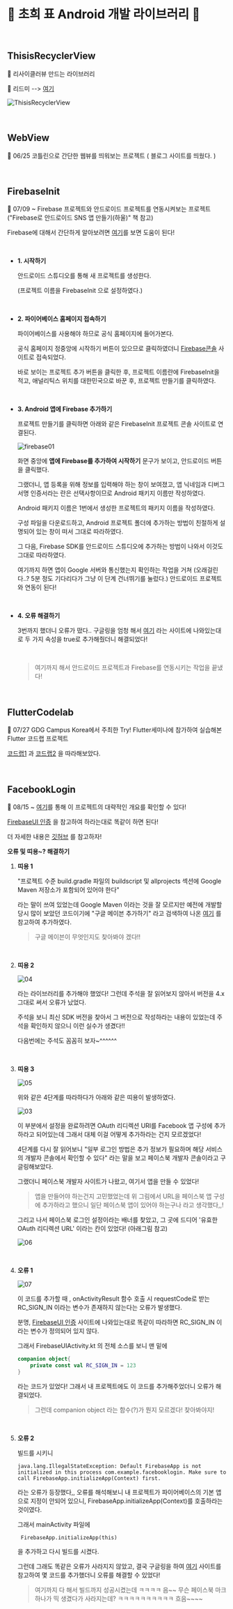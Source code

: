 # 🌷 초희 표 Android 개발 라이브러리 🌷

<br>

## ThisisRecyclerView

💁 리사이클러뷰 만드는 라이브러리

💁 리드미 --> [여기](https://github.com/choheeis/Android_YoungChaYoungCha/blob/master/%EB%A6%AC%EB%93%9C%EB%AF%B8Collection/ThisisRecyclerView%EC%97%90%20%EB%8C%80%ED%95%9C%20%EB%A6%AC%EB%93%9C%EB%AF%B8~.md)

![ThisisRecyclerView](.gif/ThisisRecyclerView.gif)

<br>

## WebView

💁 06/25 코틀린으로 간단한 웹뷰를 띄워보는 프로젝트 ( 블로그 사이트를 띄웠다. )

<br>

## FirebaseInit

💁 07/09 ~ Firebase 프로젝트와 안드로이드 프로젝트를 연동시켜보는 프로젝트("Firebase로 안드로이드 SNS 앱 만들기(하울)" 책 참고)

Firebase에 대해서 간단하게 알아보려면 [여기](https://choheeis.github.io/firebase/2019/07/09/firebase.html)를 보면 도움이 된다!

<br>

- __1. 시작하기__

    안드로이드 스튜디오를 통해 새 프로젝트를 생성한다.

    (프로젝트 이름을 FirebaseInit 으로 설정하였다.)

    <br>

- __2. 파이어베이스 홈페이지 접속하기__

    파이어베이스를 사용해야 하므로 공식 홈페이지에 들어가본다.

    공식 홈페이지 정중앙에 시작하기 버튼이 있으므로 클릭하였더니 [Firebase콘솔](https://console.firebase.google.com/) 사이트로 접속되었다.

    바로 보이는 프로젝트 추가 버튼을 클릭한 후, 프로젝트 이름란에 FirebaseInit을 적고, 애널리틱스 위치를 대한민국으로 바꾼 후, 프로젝트 만들기를 클릭하였다.

    <br>

- __3. Android 앱에 Firebase 추가하기__

    프로젝트 만들기를 클릭하면 아래와 같은 FirebaseInit 프로젝트 콘솔 사이트로 연결된다.

    ![firebase01](https://user-images.githubusercontent.com/31889335/61611493-e515e500-ac96-11e9-94e8-4f17c0bc54bb.PNG)

    화면 중앙에 __앱에 Firebase를 추가하여 시작하기__ 문구가 보이고, 안드로이드 버튼을 클릭했다.

    그랬더니, 앱 등록을 위해 정보를 입력해야 하는 창이 보여졌고, 앱 닉네임과 디버그 서명 인증서라는 란은 선택사항이므로 Android 패키지 이름만 작성하였다.
    
    Android 패키지 이름은 1번에서 생성한 프로젝트의 패키지 이름을 작성하였다.

    구성 파일을 다운로드하고, Android 프로젝트 폴더에 추가하는 방법이 친절하게 설명되어 있는 창이 떠서 그대로 따라하였다.

    그 다음, Firebase SDK를 안드로이드 스튜디오에 추가하는 방법이 나와서 이것도 그대로 따라하였다.

    여기까지 하면 앱이 Google 서버와 통신했는지 확인하는 작업을 거쳐 (오래걸린다..? 5분 정도 기다리다가 그냥 이 단계 건너뛰기를 눌렀다.) 안드로이드 프로젝트와 연동이 된다!
    
    <br>

- __4. 오류 해결하기__

    3번까지 했더니 오류가 떴다.. 구글링을 엄청 해서 [여기](https://developer.android.com/jetpack/androidx/migrate) 라는 사이트에 나와있는대로 두 가지 속성을 true로 추가해줬더니 해결되었다!
    
    <br>

    > 여기까지 해서 안드로이드 프로젝트과 Firebase를 연동시키는 작업을 끝냈다!
    
    <br>

## FlutterCodelab

💁 07/27 GDG Campus Korea에서 주최한 Try! Flutter세미나에 참가하여 실습해본 Flutter 코드랩 프로젝트

[코드랩1](https://codelabs.developers.google.com/codelabs/first-flutter-app-pt1/index.html?index=..%2F..index#1) 과 [코드랩2](https://codelabs.developers.google.com/codelabs/first-flutter-app-pt2/index.html?index=..%2F..index#0) 을 따라해보았다.

<br>

## FacebookLogin

💁 08/15 ~ [여기]()를 통해 이 프로젝트의 대략적인 개요를 확인할 수 있다!

[FirebaseUI 인증](https://firebase.google.com/docs/auth/android/firebaseui?authuser=0) 을 참고하여 하라는대로 똑같이 하면 된다!

더 자세한 내용은 [깃허브](https://github.com/firebase/FirebaseUI-Android/blob/master/auth/README.md) 를 참고하자!

__오류 및 띠용~? 해결하기__

1. __띠용 1__

    "프로젝트 수준 build.gradle 파일의 buildscript 및 allprojects 섹션에 Google Maven 저장소가 포함되어 있어야 한다"

    라는 말이 쓰여 있었는데 Google Maven 이라는 것을 잘 모르지만 예전에 개발할 당시 많이 보았던 코드이기에 "구글 메이븐 추가하기" 라고 검색하여 나온 [여기](http://sjava.net/2017/06/%EC%95%88%EB%93%9C%EB%A1%9C%EC%9D%B4%EB%93%9C-%EC%A7%80%EC%9B%90-%EB%9D%BC%EC%9D%B4%EB%B8%8C%EB%9F%AC%EB%A6%AC-%EA%B5%AC%EA%B8%80-%EB%A9%94%EC%9D%B4%EB%B8%90-%EB%A6%AC%ED%8C%8C%EC%A7%80/) 를 참고하여 추가하였다.

    > 구글 메이븐이 무엇인지도 찾아봐야 겠다!!

    <br>

2. __띠용 2__

    ![04](https://user-images.githubusercontent.com/31889335/63091391-28fbc180-bf99-11e9-8f47-6b4190dbd971.PNG)

    라는 라이브러리를 추가해야 했었다! 그런데 주석을 잘 읽어보지 않아서 버전을 4.x 그대로 써서 오류가 났었다. 

    주석을 보니 최신 SDK 버전을 찾아서 그 버전으로 작성하라는 내용이 있었는데 주석을 확인하지 않으니 이런 실수가 생겼다!!

    다음번에는 주석도 꼼꼼히 보자~^^^^^^

    <br>
 
3. __띠용 3__

    ![05](https://user-images.githubusercontent.com/31889335/63101815-ce705e80-bfb4-11e9-9727-075364e35567.PNG)

    위와 같은 4단계를 따라하다가 아래와 같은 띠용이 발생하였다.

    ![03](https://user-images.githubusercontent.com/31889335/63090824-6fe8b780-bf97-11e9-9bd4-d1f409ac46d3.PNG)

    이 부분에서 설정을 완료하려면 OAuth 리디렉션 URI를 Facebook 앱 구성에 추가하라고 되어있는데 그래서 대체 이걸 어떻게 추가하라는 건지 모르겠었다! 

    4단계를 다시 잘 읽어보니 "일부 로그인 방법은 추가 정보가 필요하며 해당 서비스의 개발자 콘솔에서 확인할 수 있다" 라는 말을 보고 페이스북 개발자 콘솔이라고 구글링해보았다.

    그랬더니 페이스북 개발자 사이트가 나왔고, 여기서 앱을 만들 수 있었다!

    > 앱을 만들어야 하는건지 고민했었는데 위 그림에서 URL을 페이스북 앱 구성에 추가하라고 했으니 일단 페이스북 앱이 있어야 하는구나 라고 생각했다,,!

    그리고 나서 페이스북 로그인 설정이라는 배너를 찾았고, 그 곳에 드디어 '유효한 OAuth 리디렉션 URL' 이라는 칸이 있었다! (아래그림 참고)

    ![06](https://user-images.githubusercontent.com/31889335/63102653-7dfa0080-bfb6-11e9-89f8-6897b8eb5e28.PNG)

    <br>

4. __오류 1__

    ![07](https://user-images.githubusercontent.com/31889335/63102820-caddd700-bfb6-11e9-98b3-e4d9e93554e1.PNG)

    이 코드를 추가할 때 , onActivityResult 함수 호출 시 requestCode로 받는 RC_SIGN_IN 이라는 변수가 존재하지 않는다는 오류가 발생했다. 

    분명, [FirebaseUI 인증](https://firebase.google.com/docs/auth/android/firebaseui?authuser=0) 사이트에 나와있는대로 똑같이 따라하면 RC_SIGN_IN 이라는 변수가 정의되어 있지 않다. 

    그래서 FirebaseUIActivity.kt 의 전체 소스를 보니 맨 밑에 

    ~~~kotlin
    companion object{
        private const val RC_SIGN_IN = 123
    }
    ~~~

    라는 코드가 있었다! 그래서 내 프로젝트에도 이 코드를 추가해주었더니 오류가 해결되었다.

    > 그런데 companion object 라는 함수(?)가 뭔지 모르겠다! 찾아봐야지!

    <br>

5. __오류 2__

    빌드를 시키니 
    
    ~~~
    java.lang.IllegalStateException: Default FirebaseApp is not initialized in this process com.example.facebooklogin. Make sure to call FirebaseApp.initializeApp(Context) first.
    ~~~

    라는 오류가 등장했다,, 오류를 해석해보니 내 프로젝트가 파이어베이스의 기본 앱으로 지정이 안되어 있으니, FirebaseApp.initializeApp(Context)를 호출하라는 것이였다.

    그래서 mainActivity 파일에 

    ~~~kotilin
     FirebaseApp.initializeApp(this)
    ~~~

    을 추가하고 다시 빌드를 시켰다.

    그런데 그래도 똑같은 오류가 사라지지 않았고, 결국 구글링을 하여 [여기](https://stackoverflow.com/questions/40081539/default-firebaseapp-is-not-initialized) 사이트를 참고하여 몇 코드를 추가했더니 오류를 해결할 수 있었다!

    > 여기까지 다 해서 빌드까지 성공시켰는데 ㅋㅋㅋㅋ 음~~ 무슨 페이스북 마크 하나가 띡 생겼다가 사라지는데? ㅋㅋㅋㅋㅋㅋㅋㅋㅋㅋ 흐음~~~~






